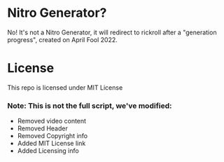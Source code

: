 # Nitro Generator?

No! It's not a Nitro Generator, it will redirect to rickroll after a "generation progress", created on April Fool 2022.

# License
This repo is licensed under MIT License

### Note: This is not the full script, we've modified:
- Removed video content
- Removed Header
- Removed Copyright info
- Added MIT License link
- Added Licensing info
